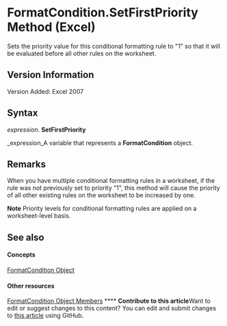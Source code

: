 
# FormatCondition.SetFirstPriority Method (Excel)

Sets the priority value for this conditional formatting rule to "1" so that it will be evaluated before all other rules on the worksheet.


## Version Information

Version Added: Excel 2007 


## Syntax

 _expression_. **SetFirstPriority**

 _expression_A variable that represents a  **FormatCondition** object.


## Remarks

When you have multiple conditional formatting rules in a worksheet, if the rule was not previously set to priority "1", this method will cause the priority of all other existing rules on the worksheet to be increased by one.


**Note**  Priority levels for conditional formatting rules are applied on a worksheet-level basis.


## See also


#### Concepts


 [FormatCondition Object](38a2bca9-9b28-3ef2-8c7a-4d35a27229ec.md)
#### Other resources


 [FormatCondition Object Members](8f4bebce-0bf4-03de-62f0-4454ea699c5f.md)
****   **Contribute to this article**Want to edit or suggest changes to this content? You can edit and submit changes to  [this article](https://github.com/jhershey00/VBA_Excel_Test/OpenXMLCon/articles/53870387-996e-48e3-5159-7d5bb4614bcf.md) using GitHub.

